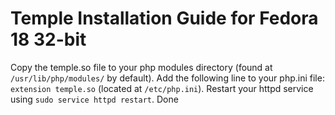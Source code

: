Temple Installation Guide for Fedora 18 32-bit
==============================================

Copy the temple.so file to your php modules directory (found at `/usr/lib/php/modules/` by default).
Add the following line to your php.ini file: `extension temple.so` (located at `/etc/php.ini`).
Restart your httpd service using `sudo service httpd restart`.
Done
